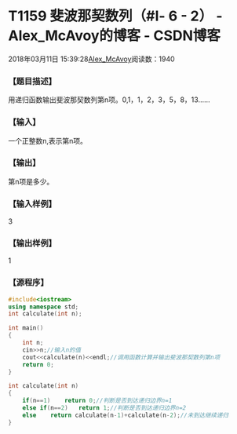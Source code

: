 # T1159	斐波那契数列（#Ⅰ- 6 - 2） - Alex_McAvoy的博客 - CSDN博客





2018年03月11日 15:39:28[Alex_McAvoy](https://me.csdn.net/u011815404)阅读数：1940








### 【题目描述】

用递归函数输出斐波那契数列第n项。0,1，1，2，3，5，8，13……

### 【输入】

一个正整数n,表示第n项。


### 【输出】

第n项是多少。


### 【输入样例】

3

### 【输出样例】

1

### 【源程序】

```cpp
#include<iostream>
using namespace std;
int calculate(int n);

int main()
{
	int n;
	cin>>n;//输入n的值
	cout<<calculate(n)<<endl;//调用函数计算并输出斐波那契数列第n项
	return 0;
}

int calculate(int n)
{
	if(n==1)	return 0;//判断是否到达递归边界n=1
	else if(n==2)	return 1;//判断是否到达递归边界n=2
	else	return calculate(n-1)+calculate(n-2);//未到达继续递归
}
```




